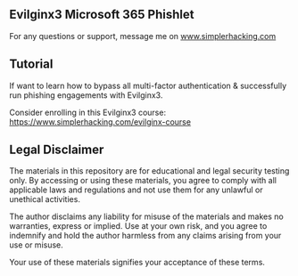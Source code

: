 ## Evilginx3 Microsoft 365 Phishlet

For any questions or support, message me on www.simplerhacking.com

## Tutorial
If want to learn how to bypass all multi-factor authentication & successfully run phishing engagements with Evilginx3.

Consider enrolling in this Evilginx3 course: https://www.simplerhacking.com/evilginx-course


## Legal Disclaimer

The materials in this repository are for educational and legal security testing only. By accessing or using these materials, you agree to comply with all applicable laws and regulations and not use them for any unlawful or unethical activities.

The author disclaims any liability for misuse of the materials and makes no warranties, express or implied. Use at your own risk, and you agree to indemnify and hold the author harmless from any claims arising from your use or misuse.

Your use of these materials signifies your acceptance of these terms.
